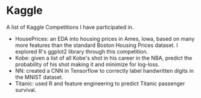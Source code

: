 # Kaggle

A list of Kaggle Competitions I have participated in.

* HousePrices: an EDA into housing prices in Ames, Iowa, based on many more features than the standard Boston Housing Prices dataset. I explored R's ggplot2 library through this competition.
* Kobe: given a list of all Kobe's shot in his career in the NBA, predict the probability of his shot making it and minimize for log-loss.
* NN: created a CNN in Tensorflow to correctly label handwritten digits in the MNIST dataset.
* Titanic: used R and feature engineering to predict Titanic passenger survival.
